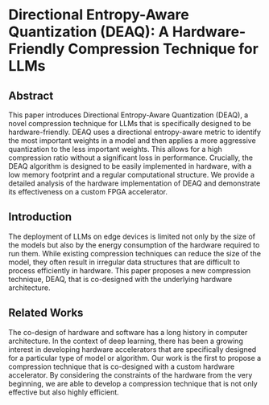 # Directional Entropy-Aware Quantization (DEAQ): A Hardware-Friendly Compression Technique for LLMs

## Abstract
This paper introduces Directional Entropy-Aware Quantization (DEAQ), a novel compression technique for LLMs that is specifically designed to be hardware-friendly. DEAQ uses a directional entropy-aware metric to identify the most important weights in a model and then applies a more aggressive quantization to the less important weights. This allows for a high compression ratio without a significant loss in performance. Crucially, the DEAQ algorithm is designed to be easily implemented in hardware, with a low memory footprint and a regular computational structure. We provide a detailed analysis of the hardware implementation of DEAQ and demonstrate its effectiveness on a custom FPGA accelerator.

## Introduction
The deployment of LLMs on edge devices is limited not only by the size of the models but also by the energy consumption of the hardware required to run them. While existing compression techniques can reduce the size of the model, they often result in irregular data structures that are difficult to process efficiently in hardware. This paper proposes a new compression technique, DEAQ, that is co-designed with the underlying hardware architecture.

## Related Works
The co-design of hardware and software has a long history in computer architecture. In the context of deep learning, there has been a growing interest in developing hardware accelerators that are specifically designed for a particular type of model or algorithm. Our work is the first to propose a compression technique that is co-designed with a custom hardware accelerator. By considering the constraints of the hardware from the very beginning, we are able to develop a compression technique that is not only effective but also highly efficient.
